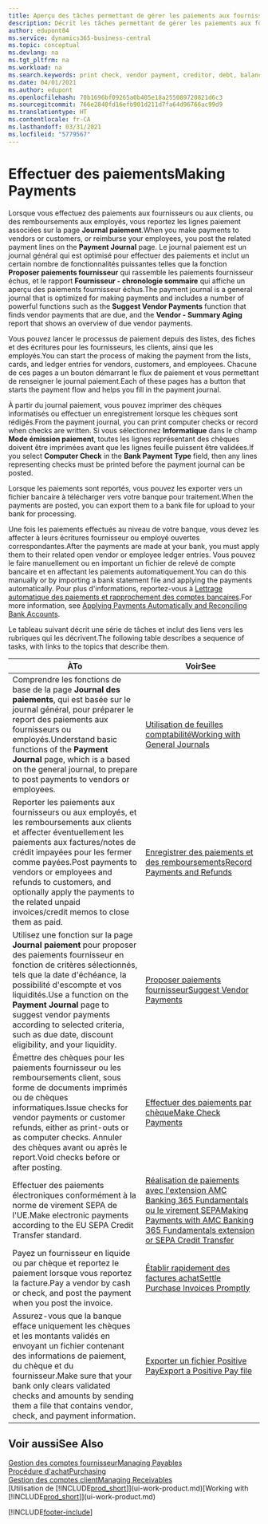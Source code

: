 ```yaml
---
title: Aperçu des tâches permettant de gérer les paiements aux fournisseurs| Microsoft Docs
description: Décrit les tâches permettant de gérer les paiements aux fournisseurs ou aux créditeurs, y compris le report de lignes paiement et l'obtention d'un aperçu du solde échu.
author: edupont04
ms.service: dynamics365-business-central
ms.topic: conceptual
ms.devlang: na
ms.tgt_pltfrm: na
ms.workload: na
ms.search.keywords: print check, vendor payment, creditor, debt, balance due, AP
ms.date: 04/01/2021
ms.author: edupont
ms.openlocfilehash: 70b1696bf09265a0b405e18a255089720821d6c3
ms.sourcegitcommit: 766e2840fd16efb901d211d7fa64d96766ac99d9
ms.translationtype: HT
ms.contentlocale: fr-CA
ms.lasthandoff: 03/31/2021
ms.locfileid: "5779567"
---
```

# <a name="making-payments"></a><span data-ttu-id="0022b-103">Effectuer des paiements</span><span class="sxs-lookup"><span data-stu-id="0022b-103">Making Payments</span></span>

<span data-ttu-id="0022b-104">Lorsque vous effectuez des paiements aux fournisseurs ou aux clients, ou des remboursements aux employés, vous reportez les lignes paiement associées sur la page **Journal paiement**.</span><span class="sxs-lookup"><span data-stu-id="0022b-104">When you make payments to vendors or customers, or reimburse your employees, you post the related payment lines on the **Payment Journal** page.</span></span> <span data-ttu-id="0022b-105">Le journal paiement est un journal général qui est optimisé pour effectuer des paiements et inclut un certain nombre de fonctionnalités puissantes telles que la fonction **Proposer paiements fournisseur** qui rassemble les paiements fournisseur échus, et le rapport **Fournisseur - chronologie sommaire** qui affiche un aperçu des paiements fournisseur échus.</span><span class="sxs-lookup"><span data-stu-id="0022b-105">The payment journal is a general journal that is optimized for making payments and includes a number of powerful functions such as the **Suggest Vendor Payments** function that finds vendor payments that are due, and the **Vendor - Summary Aging** report that shows an overview of due vendor payments.</span></span>  

<span data-ttu-id="0022b-106">Vous pouvez lancer le processus de paiement depuis des listes, des fiches et des écritures pour les fournisseurs, les clients, ainsi que les employés.</span><span class="sxs-lookup"><span data-stu-id="0022b-106">You can start the process of making the payment from the lists, cards, and ledger entries for vendors, customers, and employees.</span></span> <span data-ttu-id="0022b-107">Chacune de ces pages a un bouton démarrant le flux de paiement et vous permettant de renseigner le journal paiement.</span><span class="sxs-lookup"><span data-stu-id="0022b-107">Each of these pages has a button that starts the payment flow and helps you fill in the payment journal.</span></span>  

<span data-ttu-id="0022b-108">À partir du journal paiement, vous pouvez imprimer des chèques informatisés ou effectuer un enregistrement lorsque les chèques sont rédigés.</span><span class="sxs-lookup"><span data-stu-id="0022b-108">From the payment journal, you can print computer checks or record when checks are written.</span></span> <span data-ttu-id="0022b-109">Si vous sélectionnez **Informatique** dans le champ **Mode émission paiement**, toutes les lignes représentant des chèques doivent être imprimées avant que les lignes feuille puissent être validées.</span><span class="sxs-lookup"><span data-stu-id="0022b-109">If you select **Computer Check** in the **Bank Payment Type** field, then any lines representing checks must be printed before the payment journal can be posted.</span></span>

<span data-ttu-id="0022b-110">Lorsque les paiements sont reportés, vous pouvez les exporter vers un fichier bancaire à télécharger vers votre banque pour traitement.</span><span class="sxs-lookup"><span data-stu-id="0022b-110">When the payments are posted, you can export them to a bank file for upload to your bank for processing.</span></span>

<span data-ttu-id="0022b-111">Une fois les paiements effectués au niveau de votre banque, vous devez les affecter à leurs écritures fournisseur ou employé ouvertes correspondantes.</span><span class="sxs-lookup"><span data-stu-id="0022b-111">After the payments are made at your bank, you must apply them to their related open vendor or employee ledger entries.</span></span> <span data-ttu-id="0022b-112">Vous pouvez le faire manuellement ou en important un fichier de relevé de compte bancaire et en affectant les paiements automatiquement.</span><span class="sxs-lookup"><span data-stu-id="0022b-112">You can do this manually or by importing a bank statement file and applying the payments automatically.</span></span> <span data-ttu-id="0022b-113">Pour plus d'informations, reportez-vous à [Lettrage automatique des paiements et rapprochement des comptes bancaires](receivables-apply-payments-auto-reconcile-bank-accounts.md).</span><span class="sxs-lookup"><span data-stu-id="0022b-113">For more information, see [Applying Payments Automatically and Reconciling Bank Accounts](receivables-apply-payments-auto-reconcile-bank-accounts.md).</span></span>

<span data-ttu-id="0022b-114">Le tableau suivant décrit une série de tâches et inclut des liens vers les rubriques qui les décrivent.</span><span class="sxs-lookup"><span data-stu-id="0022b-114">The following table describes a sequence of tasks, with links to the topics that describe them.</span></span>

| <span data-ttu-id="0022b-115">À</span><span class="sxs-lookup"><span data-stu-id="0022b-115">To</span></span> | <span data-ttu-id="0022b-116">Voir</span><span class="sxs-lookup"><span data-stu-id="0022b-116">See</span></span> |
| --- | --- |
|<span data-ttu-id="0022b-117">Comprendre les fonctions de base de la page **Journal des paiements**, qui est basée sur le journal général, pour préparer le report des paiements aux fournisseurs ou employés.</span><span class="sxs-lookup"><span data-stu-id="0022b-117">Understand basic functions of the **Payment Journal** page, which is a based on the general journal, to prepare to post payments to vendors or employees.</span></span>|[<span data-ttu-id="0022b-118">Utilisation de feuilles comptabilité</span><span class="sxs-lookup"><span data-stu-id="0022b-118">Working with General Journals</span></span>](ui-work-general-journals.md)|
|<span data-ttu-id="0022b-119">Reporter les paiements aux fournisseurs ou aux employés, et les remboursements aux clients et affecter éventuellement les paiements aux factures/notes de crédit impayées pour les fermer comme payées.</span><span class="sxs-lookup"><span data-stu-id="0022b-119">Post payments to vendors or employees and refunds to customers, and optionally apply the payments to the related unpaid invoices/credit memos to close them as paid.</span></span>|[<span data-ttu-id="0022b-120">Enregistrer des paiements et des remboursements</span><span class="sxs-lookup"><span data-stu-id="0022b-120">Record Payments and Refunds</span></span>](payables-how-post-payments-refunds.md)|
| <span data-ttu-id="0022b-121">Utilisez une fonction sur la page **Journal paiement** pour proposer des paiements fournisseur en fonction de critères sélectionnés, tels que la date d'échéance, la possibilité d'escompte et vos liquidités.</span><span class="sxs-lookup"><span data-stu-id="0022b-121">Use a function on the **Payment Journal** page to suggest vendor payments according to selected criteria, such as due date, discount eligibility, and your liquidity.</span></span> |[<span data-ttu-id="0022b-122">Proposer paiements fournisseur</span><span class="sxs-lookup"><span data-stu-id="0022b-122">Suggest Vendor Payments</span></span>](payables-how-suggest-vendor-payments.md) |
| <span data-ttu-id="0022b-123">Émettre des chèques pour les paiements fournisseur ou les remboursements client, sous forme de documents imprimés ou de chèques informatiques.</span><span class="sxs-lookup"><span data-stu-id="0022b-123">Issue checks for vendor payments or customer refunds, either as print-outs or as computer checks.</span></span> <span data-ttu-id="0022b-124">Annuler des chèques avant ou après le report.</span><span class="sxs-lookup"><span data-stu-id="0022b-124">Void checks before or after posting.</span></span> |[<span data-ttu-id="0022b-125">Effectuer des paiements par chèque</span><span class="sxs-lookup"><span data-stu-id="0022b-125">Make Check Payments</span></span>](payables-how-work-checks.md) |
|<span data-ttu-id="0022b-126">Effectuer des paiements électroniques conformément à la norme de virement SEPA de l'UE.</span><span class="sxs-lookup"><span data-stu-id="0022b-126">Make electronic payments according to the EU SEPA Credit Transfer standard.</span></span>|[<span data-ttu-id="0022b-127">Réalisation de paiements avec l'extension AMC Banking 365 Fundamentals ou le virement SEPA</span><span class="sxs-lookup"><span data-stu-id="0022b-127">Making Payments with AMC Banking 365 Fundamentals extension or SEPA Credit Transfer</span></span>](finance-make-payments-with-bank-data-conversion-service-or-sepa-credit-transfer.md)|
| <span data-ttu-id="0022b-128">Payez un fournisseur en liquide ou par chèque et reportez le paiement lorsque vous reportez la facture.</span><span class="sxs-lookup"><span data-stu-id="0022b-128">Pay a vendor by cash or check, and post the payment when you post the invoice.</span></span> |[<span data-ttu-id="0022b-129">Établir rapidement des factures achat</span><span class="sxs-lookup"><span data-stu-id="0022b-129">Settle Purchase Invoices Promptly</span></span>](finance-how-to-settle-purchase-invoices-promptly.md) |
| <span data-ttu-id="0022b-130">Assurez-vous que la banque efface uniquement les chèques et les montants validés en envoyant un fichier contenant des informations de paiement, du chèque et du fournisseur.</span><span class="sxs-lookup"><span data-stu-id="0022b-130">Make sure that your bank only clears validated checks and amounts by sending them a file that contains vendor, check, and payment information.</span></span> |[<span data-ttu-id="0022b-131">Exporter un fichier Positive Pay</span><span class="sxs-lookup"><span data-stu-id="0022b-131">Export a Positive Pay file</span></span>](finance-how-positive-pay.md) |

## <a name="see-also"></a><span data-ttu-id="0022b-132">Voir aussi</span><span class="sxs-lookup"><span data-stu-id="0022b-132">See Also</span></span>
[<span data-ttu-id="0022b-133">Gestion des comptes fournisseur</span><span class="sxs-lookup"><span data-stu-id="0022b-133">Managing Payables</span></span>](payables-manage-payables.md)  
[<span data-ttu-id="0022b-134">Procédure d'achat</span><span class="sxs-lookup"><span data-stu-id="0022b-134">Purchasing</span></span>](purchasing-manage-purchasing.md)  
[<span data-ttu-id="0022b-135">Gestion des comptes client</span><span class="sxs-lookup"><span data-stu-id="0022b-135">Managing Receivables</span></span>](receivables-manage-receivables.md)  
<span data-ttu-id="0022b-136">[Utilisation de [!INCLUDE[prod_short](includes/prod_short.md)]](ui-work-product.md)</span><span class="sxs-lookup"><span data-stu-id="0022b-136">[Working with [!INCLUDE[prod_short](includes/prod_short.md)]](ui-work-product.md)</span></span>  


[!INCLUDE[footer-include](includes/footer-banner.md)]